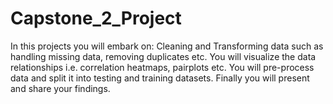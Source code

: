 # Capstone_2_Project
In this projects you will embark on: Cleaning and Transforming data such as handling missing data, removing duplicates etc. You will visualize the data relationships i.e. correlation heatmaps, pairplots etc. You will pre-process data and split it into testing and training datasets. Finally you will present and share your findings.
